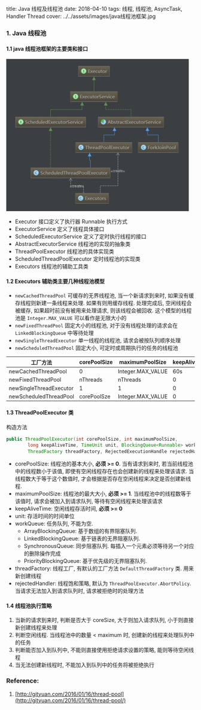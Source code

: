 title: Java 线程及线程池
date: 2018-04-10
tags: 线程, 线程池, AsyncTask, Handler Thread
cover: ../../assets/images/java线程池框架.jpg

### 1. Java 线程池

#### 1.1 java 线程池框架的主要类和接口

![java线程池框架](../../assets/images/java线程池框架.jpg)

- Executor 接口定义了执行器 Runnable 执行方式
- ExecutorService 定义了线程具体接口
- ScheduledExecutorService 定义了定时执行线程的接口
- AbstractExecutorService 线程池的实现的抽象类
- ThreadPoolExecutor 线程池的具体实现类
- ScheduledThreadPoolExecutor 定时线程池的实现类
- Executors 线程池的辅助工具类

#### 1.2 Executors 辅助类主要几种线程池模型

- `newCachedThreadPool` 可缓存的无界线程池, 当一个新请求到来时, 如果没有缓存线程则新建一条线程来处理. 如果有则用缓存线程. 处理完成后, 空闲线程会被缓存, 如果超时前没有被用来处理请求, 则该线程会被回收. 这个模型的线程池是 `Integer.MAX_VALUE` 可以看作是无限大小的
- `newFixedThreadPool` 固定大小的线程池, 对于没有线程处理的请求会在 `LinkedBlockingQueue` 中等待处理
- `newSingleThreadExecutor` 单一线程的线程池, 请求会被按队列顺序处理
- `newScheduledThreadPool` 固定大小, 可定时或周期执行的任务的线程池

| 工厂方法                | corePoolSize | maximumPoolSize   | keepAliveTime | workQueue           |
| ----------------------- | ------------ | ----------------- | ------------- | ------------------- |
| newCachedThreadPool     | 0            | Integer.MAX_VALUE | 60s           | SynchronousQueue    |
| newFixedThreadPool      | nThreads     | nThreads          | 0             | LinkedBlockingQueue |
| newSingleThreadExecutor | 1            | 1                 | 0             | LinkedBlockingQueue |
| newScheduledThreadPool  | corePoolSze  | Integer.MAX_VALUE | 0             | DelayedWorkQueue    |

#### 1.3 ThreadPoolExecutor 类

构造方法

```java
public ThreadPoolExecutor(int corePoolSize, int maximumPoolSize,
        long keepAliveTime, TimeUnit unit, BlockingQueue<Runnable> workQueue,
        ThreadFactory threadFactory, RejectedExecutionHandle rejectedHandler);
```

- corePoolSize: 线程池的基本大小, **必须 >= 0**. 当有请求到来时, 若当前线程池中的线程数小于该值, 即使有空闲线程存在也会创建新的线程来处理该请求. 当线程数大于等于这个数值时, 才会根据是否存在空闲线程来决定是否创建新线程.
- maximumPoolSize: 线程池的最大大小, **必须 >= 1**. 当线程池中的线程数等于该值时, 请求会被加入到请求队列, 等待有空闲线程来处理该请求
- keepAliveTime: 空闲线程存活时间, **必须 >= 0**
- unit: 存活时间的时间单位
- workQueue: 任务队列, 不能为空.
    - ArrayBlockingQueue: 基于数组的有界阻塞队列.
    - LinkedBlockingQueue: 基于链表的无界阻塞队列.
    - SynchronousQueue: 同步阻塞队列. 每插入一个元素必须等待另一个对应的删除操作完成
    - PriorityBlockingQueue: 基于优先级的无界阻塞队列.
- threadFactory: 线程工厂, 有默认的工厂方法 `DefaultThreadFactory` 类. 用来新创建线程
- rejectedHandler: 线程饱和策略, 默认为 `ThreadPoolExecutor.AbortPolicy`. 当请求无法加入到请求队列时, 请求被拒绝时的处理方法

#### 1.4 线程池执行策略

1. 当新的请求到来时, 判断是否大于 coreSize, 大于则加入请求队列, 小于则直接新创建线程来处理
2. 判断空闲线程. 当线程池中的数量 < maximum 时, 创建新的线程来处理队列中的任务
3. 判断能否加入到队列中, 不能则直接使用拒绝请求设置的策略, 能则等待空闲线程
4. 当无法创建新线程时, 不能加入到队列中的任务将被拒绝执行

### Reference:

1. [http://gityuan.com/2016/01/16/thread-pool](http://gityuan.com/2016/01/16/thread-pool/)
